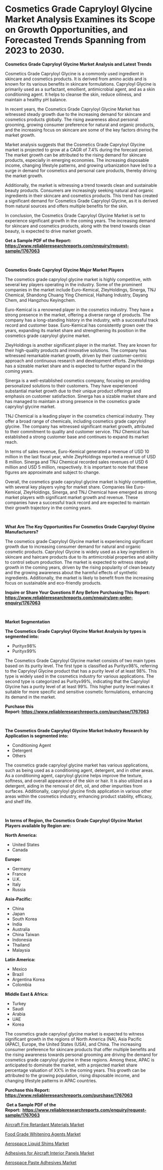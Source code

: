 <p><h1>Cosmetics Grade Capryloyl Glycine Market Analysis Examines its Scope on Growth Opportunities, and Forecasted Trends Spanning from 2023 to 2030.</h1></p><p><strong>Cosmetics Grade Capryloyl Glycine Market Analysis and Latest Trends</strong></p>
<p><p>Cosmetics Grade Capryloyl Glycine is a commonly used ingredient in skincare and cosmetics products. It is derived from amino acids and is known for its various benefits in skincare formulations. Capryloyl Glycine is primarily used as a surfactant, emollient, antimicrobial agent, and as a skin conditioning agent. It helps to cleanse the skin, reduce oiliness, and maintain a healthy pH balance.</p><p>In recent years, the Cosmetics Grade Capryloyl Glycine Market has witnessed steady growth due to the increasing demand for skincare and cosmetics products globally. The rising awareness about personal grooming, growing consumer preference for natural and organic products, and the increasing focus on skincare are some of the key factors driving the market growth.</p><p>Market analysis suggests that the Cosmetics Grade Capryloyl Glycine market is projected to grow at a CAGR of 7.4% during the forecast period. The market growth can be attributed to the rising demand for skincare products, especially in emerging economies. The increasing disposable income, changing lifestyle patterns, and growing urbanization have led to a surge in demand for cosmetics and personal care products, thereby driving the market growth.</p><p>Additionally, the market is witnessing a trend towards clean and sustainable beauty products. Consumers are increasingly seeking natural and organic ingredients in their skincare and cosmetics products. This trend has created a significant demand for Cosmetics Grade Capryloyl Glycine, as it is derived from natural sources and offers multiple benefits for the skin.</p><p>In conclusion, the Cosmetics Grade Capryloyl Glycine Market is set to experience significant growth in the coming years. The increasing demand for skincare and cosmetics products, along with the trend towards clean beauty, is expected to drive market growth.</p></p>
<p><strong>Get a Sample PDF of the Report:&nbsp; <a href="https://www.reliableresearchreports.com/enquiry/request-sample/1767063">https://www.reliableresearchreports.com/enquiry/request-sample/1767063</a></strong></p>
<p>&nbsp;</p>
<p><strong>Cosmetics Grade Capryloyl Glycine Major Market Players</strong></p>
<p><p>The cosmetics grade capryloyl glycine market is highly competitive, with several key players operating in the industry. Some of the prominent companies in the market include Euro-Kemical, ZleyHoldings, Sinerga, TNJ Chemical, Shandong Chuang Ying Chemical, Haihang Industry, Dayang Chem, and Hangzhou Keyingchem. </p><p>Euro-Kemical is a renowned player in the cosmetics industry. They have a strong presence in the market, offering a diverse range of products. The company has a long-standing history in the industry, with a successful track record and customer base. Euro-Kemical has consistently grown over the years, expanding its market share and strengthening its position in the cosmetics grade capryloyl glycine market.</p><p>ZleyHoldings is another significant player in the market. They are known for their high-quality products and innovative solutions. The company has witnessed remarkable market growth, driven by their customer-centric approach and continuous research and development efforts. ZleyHoldings has a sizeable market share and is expected to further expand in the coming years.</p><p>Sinerga is a well-established cosmetics company, focusing on providing personalized solutions to their customers. They have experienced substantial market growth due to their unique product offerings and emphasis on customer satisfaction. Sinerga has a sizable market share and has managed to maintain a strong presence in the cosmetics grade capryloyl glycine market.</p><p>TNJ Chemical is a leading player in the cosmetics chemical industry. They offer a broad range of chemicals, including cosmetics grade capryloyl glycine. The company has witnessed significant market growth, attributed to their commitment to quality and customer service. TNJ Chemical has established a strong customer base and continues to expand its market reach.</p><p>In terms of sales revenue, Euro-Kemical generated a revenue of USD 10 million in the last fiscal year, while ZleyHoldings reported a revenue of USD 8 million. Sinerga and TNJ Chemical recorded sales revenues of USD 6 million and USD 5 million, respectively. It is important to note that these figures are approximate and subject to change.</p><p>Overall, the cosmetics grade capryloyl glycine market is highly competitive, with several key players vying for market share. Companies like Euro-Kemical, ZleyHoldings, Sinerga, and TNJ Chemical have emerged as strong market players with significant market growth and revenue. These companies have a successful track record and are expected to maintain their growth trajectory in the coming years.</p></p>
<p>&nbsp;</p>
<p><strong>What Are The Key Opportunities For Cosmetics Grade Capryloyl Glycine Manufacturers?</strong></p>
<p><p>The cosmetics grade Capryloyl Glycine market is experiencing significant growth due to increasing consumer demand for natural and organic cosmetic products. Capryloyl Glycine is widely used as a key ingredient in skincare and haircare products due to its antimicrobial properties and ability to control sebum production. The market is expected to witness steady growth in the coming years, driven by the rising popularity of clean beauty and the growing awareness about the harmful effects of synthetic ingredients. Additionally, the market is likely to benefit from the increasing focus on sustainable and eco-friendly products.</p></p>
<p><strong>Inquire or Share Your Questions If Any Before Purchasing This Report: <a href="https://www.reliableresearchreports.com/enquiry/pre-order-enquiry/1767063">https://www.reliableresearchreports.com/enquiry/pre-order-enquiry/1767063</a></strong></p>
<p>&nbsp;</p>
<p><strong>Market Segmentation</strong></p>
<p><strong>The Cosmetics Grade Capryloyl Glycine Market Analysis by types is segmented into:</strong></p>
<p><ul><li>Purity≥98%</li><li>Purity≥99%</li></ul></p>
<p><p>The Cosmetics Grade Capryloyl Glycine market consists of two main types based on its purity level. The first type is classified as Purity≥98%, referring to the Capryloyl Glycine product that has a purity level of at least 98%. This type is widely used in the cosmetics industry for various applications. The second type is categorized as Purity≥99%, indicating that the Capryloyl Glycine has a purity level of at least 99%. This higher purity level makes it suitable for more specific and sensitive cosmetic formulations, enhancing its demand in the market.</p></p>
<p><strong>Purchase this Report:&nbsp;<a href="https://www.reliableresearchreports.com/purchase/1767063">https://www.reliableresearchreports.com/purchase/1767063</a></strong></p>
<p>&nbsp;</p>
<p><strong>The Cosmetics Grade Capryloyl Glycine Market Industry Research by Application is segmented into:</strong></p>
<p><ul><li>Conditioning Agent</li><li>Detergent</li><li>Others</li></ul></p>
<p><p>The cosmetics grade capryloyl glycine market has various applications, such as being used as a conditioning agent, detergent, and in other areas. As a conditioning agent, capryloyl glycine helps improve the texture, softness, and overall appearance of the skin or hair. It is also utilized as a detergent, aiding in the removal of dirt, oil, and other impurities from surfaces. Additionally, capryloyl glycine finds application in various other areas within the cosmetics industry, enhancing product stability, efficacy, and shelf life.</p></p>
<p>&nbsp;</p>
<p><strong>In terms of Region, the Cosmetics Grade Capryloyl Glycine Market Players available by Region are:</strong></p>
<p>
    <p> <strong> North America: </strong>
        <ul>
            <li>United States</li>
            <li>Canada</li>
        </ul>
        </p> 
    <p> <strong> Europe: </strong>
        <ul>
            <li>Germany</li>
            <li>France</li>
            <li>U.K.</li>
            <li>Italy</li>
            <li>Russia</li>
        </ul>
        </p> 
    <p> <strong> Asia-Pacific: </strong>
        <ul>
            <li>China</li>
            <li>Japan</li>
            <li>South Korea</li>
            <li>India</li>
            <li>Australia</li>
            <li>China Taiwan</li>
            <li>Indonesia</li>
            <li>Thailand</li>
            <li>Malaysia</li>
        </ul>
        </p> 
    <p> <strong> Latin America: </strong>
        <ul>
            <li>Mexico</li>
            <li>Brazil</li>
            <li>Argentina Korea</li>
            <li>Colombia</li>
        </ul>
        </p> 
    <p> <strong> Middle East & Africa: </strong>
        <ul>
            <li>Turkey</li>
            <li>Saudi</li>
            <li>Arabia</li>
            <li>UAE</li>
            <li>Korea</li>
        </ul>
    </p>
    </p>
<p><p>The cosmetics grade capryloyl glycine market is expected to witness significant growth in the regions of North America (NA), Asia Pacific (APAC), Europe, the United States (USA), and China. The increasing consumer preference for skincare products that offer multiple benefits and the rising awareness towards personal grooming are driving the demand for cosmetics grade capryloyl glycine in these regions. Among these, APAC is anticipated to dominate the market, with a projected market share percentage valuation of XX% in the coming years. This growth can be attributed to the growing population, rising disposable income, and changing lifestyle patterns in APAC countries.</p></p>
<p><strong>Purchase this Report: <a href="https://www.reliableresearchreports.com/purchase/1767063">https://www.reliableresearchreports.com/purchase/1767063</a></strong></p>
<p>&nbsp;<strong>Get a Sample PDF of the Report:&nbsp;&nbsp;<a href="https://www.reliableresearchreports.com/enquiry/request-sample/1767063">https://www.reliableresearchreports.com/enquiry/request-sample/1767063</a></strong></p>
<p><strong></strong></p>
<p><p><a href="https://github.com/aliciawhite5576/Market-Research-Report-List-1/blob/main/aircraft-fire-retardant-materials-market.md">Aircraft Fire Retardant Materials Market</a></p><p><a href="https://github.com/kuntayevaz/Market-Research-Report-List-1/blob/main/food-grade-whitening-agents-market.md">Food Grade Whitening Agents Market</a></p><p><a href="https://github.com/provorikovar/Market-Research-Report-List-1/blob/main/aerospace-liquid-shims-market.md">Aerospace Liquid Shims Market</a></p><p><a href="https://github.com/marloy8/Market-Research-Report-List-1/blob/main/adhesives-for-aircraft-interior-panels-market.md">Adhesives for Aircraft Interior Panels Market</a></p><p><a href="https://github.com/kipkeeva/Market-Research-Report-List-1/blob/main/aerospace-paste-adhesives-market.md">Aerospace Paste Adhesives Market</a></p></p>